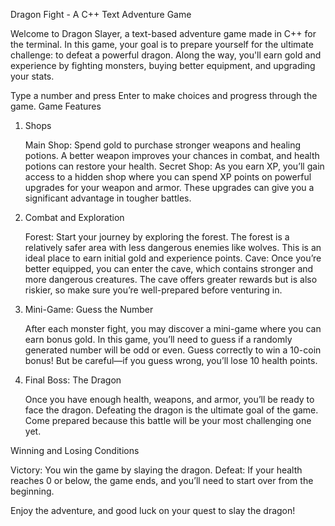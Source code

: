 Dragon Fight - A C++ Text Adventure Game

Welcome to Dragon Slayer, a text-based adventure game made in C++ for the terminal. In this game, your goal is to prepare yourself for the ultimate challenge: to defeat a powerful dragon. Along the way, you'll earn gold and experience by fighting monsters, buying better equipment, and upgrading your stats.

Type a number and press Enter to make choices and progress through the game.
Game Features
1. Shops

    Main Shop: Spend gold to purchase stronger weapons and healing potions. A better weapon improves your chances in combat, and health potions can restore your health.
    Secret Shop: As you earn XP, you’ll gain access to a hidden shop where you can spend XP points on powerful upgrades for your weapon and armor. These upgrades can give you a significant advantage in tougher battles.

2. Combat and Exploration

    Forest: Start your journey by exploring the forest. The forest is a relatively safer area with less dangerous enemies like wolves. This is an ideal place to earn initial gold and experience points.
    Cave: Once you’re better equipped, you can enter the cave, which contains stronger and more dangerous creatures. The cave offers greater rewards but is also riskier, so make sure you’re well-prepared before venturing in.

3. Mini-Game: Guess the Number

    After each monster fight, you may discover a mini-game where you can earn bonus gold. In this game, you’ll need to guess if a randomly generated number will be odd or even. Guess correctly to win a 10-coin bonus! But be careful—if you guess wrong, you’ll lose 10 health points.

4. Final Boss: The Dragon

    Once you have enough health, weapons, and armor, you’ll be ready to face the dragon. Defeating the dragon is the ultimate goal of the game. Come prepared because this battle will be your most challenging one yet.

Winning and Losing Conditions

   Victory: You win the game by slaying the dragon.
   Defeat: If your health reaches 0 or below, the game ends, and you’ll need to start over from the beginning.
    
Enjoy the adventure, and good luck on your quest to slay the dragon!
